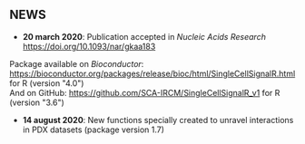NEWS
--------------------------------

- **20 march 2020**: Publication accepted in *Nucleic Acids Research*   
https://doi.org/10.1093/nar/gkaa183

Package available on *Bioconductor*: https://bioconductor.org/packages/release/bioc/html/SingleCellSignalR.html for R (version "4.0")   
And on GitHub: https://github.com/SCA-IRCM/SingleCellSignalR_v1 for R (version "3.6")  


- **14 august 2020**: New functions specially created to unravel interactions in PDX datasets (package version 1.7)
